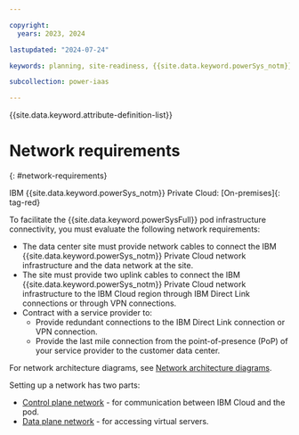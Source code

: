 ```yaml
---

copyright:
  years: 2023, 2024

lastupdated: "2024-07-24"

keywords: planning, site-readiness, {{site.data.keyword.powerSys_notm}} as a service, private cloud

subcollection: power-iaas

---
```


{{site.data.keyword.attribute-definition-list}}

# Network requirements
{: #network-requirements}

IBM {{site.data.keyword.powerSys_notm}} Private Cloud: [On-premises]{: tag-red}

To facilitate the {{site.data.keyword.powerSysFull}} pod infrastructure connectivity, you must evaluate the following network requirements:
* The data center site must provide network cables to connect the IBM {{site.data.keyword.powerSys_notm}} Private Cloud network infrastructure and the data network at the site.
* The site must provide two uplink cables to connect the IBM {{site.data.keyword.powerSys_notm}} Private Cloud network infrastructure to the IBM Cloud region through IBM Direct Link connections or through VPN connections.
* Contract with a service provider to:
    * Provide redundant connections to the IBM Direct Link connection or VPN connection.
    * Provide the last mile connection from the point-of-presence (PoP) of your service provider to the customer data center.  

For network architecture diagrams, see [Network architecture diagrams](/docs/power-iaas?topic=power-iaas-network-private-cloud#netwok-architecture-diagrams).

Setting up a network has two parts:
* [Control plane network](/docs/power-iaas?topic=power-iaas-network-private-cloud#control-plane-network) - for communication between IBM Cloud and the pod.
* [Data plane network](/docs/power-iaas?topic=power-iaas-network-private-cloud#data-plane-network) - for accessing virtual servers.


